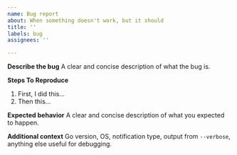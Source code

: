 ```yaml
---
name: Bug report
about: When something doesn't work, but it should
title: ''
labels: bug
assignees: ''

---
```


**Describe the bug**
A clear and concise description of what the bug is.

**Steps To Reproduce**
1. First, I did this...
2. Then this...

**Expected behavior**
A clear and concise description of what you expected to happen.

**Additional context**
Go version, OS, notification type, output from `--verbose`, anything else useful for debugging.
